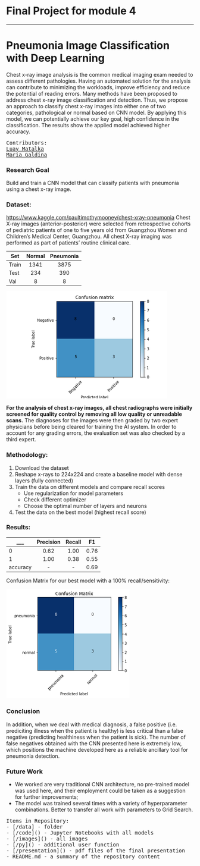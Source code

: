 # Final Project for module 4
----------------
# Pneumonia Image Classification with Deep Learning

Chest x-ray image analysis is the common medical imaging exam needed to assess different pathologies. Having an automated solution for the analysis can contribute to minimizing the workloads, improve efficiency and reduce the potential of reading errors. Many methods have been proposed to address chest x-ray image classification and detection.  Thus, we propose an approach to classify chest x-ray images into either one of two categories, pathological or normal based on CNN model. By applying this model, we can potentially achieve our key goal, high confidence in the classification. The results show the applied model achieved higher accuracy. 

<pre>
Contributors:
<a href=https://github.com/luaymatalka/>Luay Matalka</a>
<a href=https://github.com/Galdina>Maria Galdina</a>
</pre>
 
### Research Goal

Build and train a CNN model that can classify patients with pneumonia using a chest x-ray image.

### Dataset:

https://www.kaggle.com/paultimothymooney/chest-xray-pneumonia
Chest X-ray images (anterior-posterior) were selected from retrospective cohorts of pediatric patients of one to five years old from Guangzhou Women and Children’s Medical Center, Guangzhou. All chest X-ray imaging was performed as part of patients’ routine clinical care.
  
Set | Normal | Pneumonia |
--- | :---: | :---: | 
Train | 1341 |3875 |
Test | 234 | 390 |
Val | 8 | 8 | 

![](/img/conf.png)

**For the analysis of chest x-ray images, all chest radiographs were initially screened for quality control by removing all low quality or unreadable scans.** The diagnoses for the images were then graded by two expert physicians before being cleared for training the AI system. In order to account for any grading errors, the evaluation set was also checked by a third expert.


### Methodology:

1. Download the dataset 
2. Reshape x-rays to 224x224 and create a baseline model with dense layers (fully connected)
3. Train the data on different models and compare recall scores
    - Use regularization for model parameters
    - Check different optimizer 
    - Сhoose the optimal number of layers and neurons
4. Test the data on the best model (highest recall score)


### Results:

___ | Precision | **Recall** | F1 | 
--- | :---: | :---: | :---: | 
0 | 0.62 | 1.00 | 0.76 | 
1 | 1.00 | 0.38| 0.55 | 
accuracy | - | - | 0.69 | 

Confusion Matrix for our best model with a 100% recall/sensitivity: 

![](images/confusion_matrix.png 'Confusion Matrix')


### Conclusion

In addition, when we deal with medical diagnosis, a false positive (i.e. prediciting illness when the patient is healthy) is less critical than a false negative (predicting healthiness when the patient is sick). The number of false negatives obtained with the CNN presented here is extremely low, which positions the machine developed here as a reliable ancillary tool for pneumonia detection.

### Future Work
- We worked are very traditional CNN architecture, no pre-trained model was used here, and their employment could be taken as a suggestion for further improvements;
 - The model was trained several times with a variety of hyperparameter combinations. Better to transfer all work with parameters to Grid Search.
 
 
<pre>
Items in Repository:
- [/data] - folder
- [/code]() - Jupyter Notebooks with all models
- [/images]() - all images
- [/py]() - additional user function
- [/presentation]() - pdf files of the final presentation
- README.md - a summary of the repository content
</pre>
